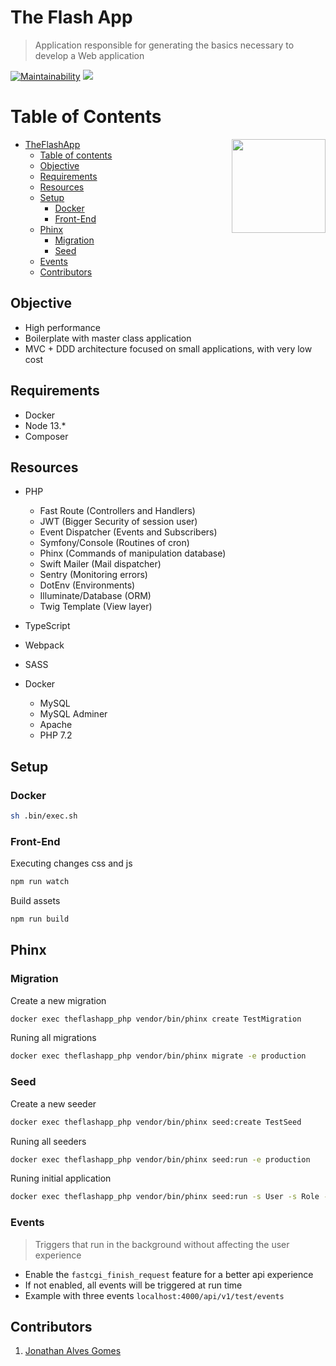 # The Flash App
> Application responsible for generating the basics necessary to develop a Web application

[![Maintainability](https://api.codeclimate.com/v1/badges/ab4f2041a09a3434a3a2/maintainability)](https://codeclimate.com/github/jonathangomes17/php-the-flash-app/maintainability)
<a href="https://codeclimate.com/github/jonathangomes17/php-the-flash-app/test_coverage"><img src="https://api.codeclimate.com/v1/badges/ab4f2041a09a3434a3a2/test_coverage" /></a>

__Table of Contents__
=====================

<img align="right" srcset="https://i.imgur.com/qJmbQPo.jpeg, https://i.imgur.com/qJmbQPo.jpeg 1.5x, https://i.imgur.com/qJmbQPo.jpeg 2x" src="https://i.imgur.com/qJmbQPo.jpeg" width="150px;" />

<!--ts-->
* [TheFlashApp](#the-flash-app)
    * [Table of contents](#table-of-contents)
    * [Objective](#objective)
    * [Requirements](#requirements)
    * [Resources](#resources)
    * [Setup](#setup)
        * [Docker](#docker)
        * [Front-End](#front-end)
    * [Phinx](#phinx)
        * [Migration](#migration)
        * [Seed](#seed)
    * [Events](#events)
    * [Contributors](#contributors)
<!--te-->

## Objective

- High performance
- Boilerplate with master class application
- MVC + DDD architecture focused on small applications, with very low cost

## Requirements

* Docker
* Node 13.*
* Composer

## Resources

- PHP
  
  - Fast Route (Controllers and Handlers)
  - JWT (Bigger Security of session user)
  - Event Dispatcher (Events and Subscribers)
  - Symfony/Console (Routines of cron)
  - Phinx (Commands of manipulation database)
  - Swift Mailer (Mail dispatcher)
  - Sentry (Monitoring errors)
  - DotEnv (Environments)
  - Illuminate/Database (ORM)
  - Twig Template (View layer)

- TypeScript
- Webpack
- SASS
- Docker

  - MySQL
  - MySQL Adminer
  - Apache
  - PHP 7.2

## Setup

### Docker
```bash
sh .bin/exec.sh
```

### Front-End

Executing changes css and js 
```bash
npm run watch
```

Build assets
```bash
npm run build
```

## Phinx

### Migration

Create a new migration
```bash
docker exec theflashapp_php vendor/bin/phinx create TestMigration
```

Runing all migrations
```bash
docker exec theflashapp_php vendor/bin/phinx migrate -e production
```

### Seed

Create a new seeder
```bash
docker exec theflashapp_php vendor/bin/phinx seed:create TestSeed
```

Runing all seeders
```bash
docker exec theflashapp_php vendor/bin/phinx seed:run -e production
```

Runing initial application
```bash
docker exec theflashapp_php vendor/bin/phinx seed:run -s User -s Role -s UserRole -s Action -s RoleAction -e production 
```

### Events
> Triggers that run in the background without affecting the user experience

- Enable the `fastcgi_finish_request` feature for a better api experience
- If not enabled, all events will be triggered at run time
- Example with three events `localhost:4000/api/v1/test/events`

## Contributors

1. [Jonathan Alves Gomes](https://github.com/jonathangomes17)
